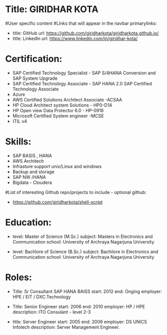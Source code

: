 # Title: GIRIDHAR KOTA


#User specific content
#Links that will appear in the navbar
primarylinks:
 
 - title: GitHub
   url: https://github.com/giridharkota/giridharkota.github.io/
 - title: LinkedIn
   url: https://www.linkedin.com/in/giridhar-kota/
   
# Certification:
  -	SAP Certified Technology Specialist - SAP S/4HANA Conversion and SAP System Upgrade
  -	SAP Certified Technology Associate - SAP HANA 2.0 SAP Certified Technology Associate
  -	Azure
  -	AWS Certified Solutions Architect Associate -ACSAA
  - HP Cloud Architect system Solutions - HP0-D14 
  - HP Open view Data Protector 6.0 - HP-0918 
  - Microsoft Certified System engineer -MCSE
  - ITIL v4

# Skills:

 - SAP BASIS , HANA 
 - AWS Architech
 - Infrasture support unix/Linux and windows
 - Backup and storage
 - SAP NW /HANA
 - Bigdata - Cloudera
 
#List of interesting Github repo/projects to include - optional
github:
 - https://github.com/giridharkota/shell-script
 
  
# Education:

 - level: Master of Science (M.Sc.)
   subject: Masters in Electronics and Communication 
   school: University of Archraya Nagarjuna University
   
  - level: Bachlore of Science (B.Sc.)
   subject: Bachilore in Electronics and Communication 
   school: University of Archraya Nagarjuna University


 # Roles:
 - Title: Sr Consultant SAP HANA BAISS
   start: 2012
   end: Onging 
   employer: HPE / EIT / DXC.Technology
      
 - Title: Senior Engineer
   start: 2006
   end: 2010
   employer: HP / HPE
   description: ITO Consulant - level 2-3
   
 - title: Server Engineer
   start: 2005
   end: 2006
   employer: DS UNICS Infotech
   description: Server Management Engineer.
